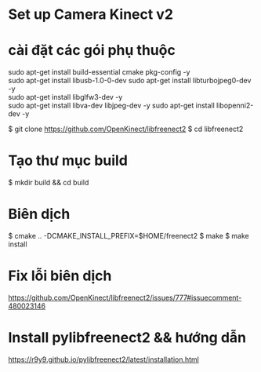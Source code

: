 # Set up Camera Kinect v2
# cài đặt các gói phụ thuộc
sudo apt-get install build-essential cmake pkg-config  -y  
sudo apt-get install libusb-1.0-0-dev
sudo apt-get install libturbojpeg0-dev -y     
sudo apt-get install libglfw3-dev -y  
sudo apt-get install libva-dev libjpeg-dev -y 
sudo apt-get install libopenni2-dev -y 

$ git clone https://github.com/OpenKinect/libfreenect2
$ cd libfreenect2
# Tạo thư mục build
$ mkdir build && cd build
# Biên dịch
$ cmake .. -DCMAKE_INSTALL_PREFIX=$HOME/freenect2
$ make
$ make install 
# Fix lỗi biên dịch 
https://github.com/OpenKinect/libfreenect2/issues/777#issuecomment-480023146
# Install pylibfreenect2 && hướng dẫn
https://r9y9.github.io/pylibfreenect2/latest/installation.html

